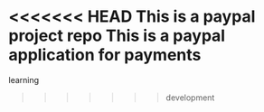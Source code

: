 <<<<<<< HEAD
This is a paypal project repo
This is a paypal application for payments
=======
learning
>>>>>>> development
